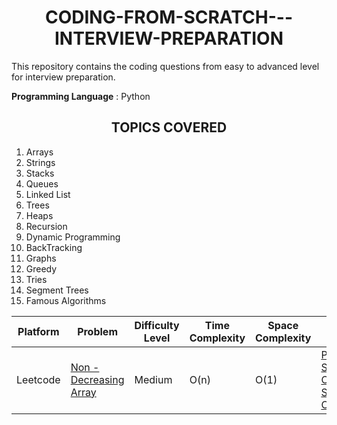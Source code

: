 <h1 align="center">CODING-FROM-SCRATCH---INTERVIEW-PREPARATION</h1>
This repository contains the coding questions from easy to advanced level for interview preparation. 

**Programming Language** : Python 

<h2 align="center">TOPICS COVERED</h2>

1. Arrays 
2. Strings 
3. Stacks 
4. Queues 
5. Linked List 
6. Trees 
7. Heaps 
8. Recursion 
9. Dynamic Programming 
10. BackTracking 
11. Graphs 
12. Greedy
13. Tries 
14. Segment Trees 
15. Famous Algorithms 

|Platform |       Problem           | Difficulty Level | Time Complexity | Space Complexity | Solution |
|--------------------|--------------------------|------------|-----------------|------------------|----------|
|Leetcode| [Non - Decreasing Array](https://leetcode.com/problems/non-decreasing-array/)   | Medium     | O(n)            | O(1)   | [Python Solution Code](https://github.com/venkateshelangovan/IIT-H-Course-Work-/blob/main/Placement%20Preparation%20-%20IIT%20H%20-%20Leetcode/Arrays/Medium%20-%20Non-Decreasing%20Array%20-%20Leetcode%20665.py)[Python Solution Code](https://github.com/venkateshelangovan/IIT-H-Course-Work-/blob/main/Placement%20Preparation%20-%20IIT%20H%20-%20Leetcode/Arrays/Medium%20-%20Non-Decreasing%20Array%20-%20Leetcode%20665.py)|
